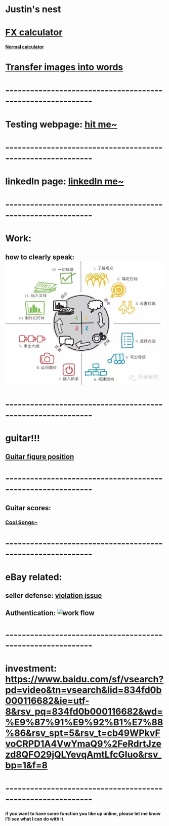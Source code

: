 # Justin's nest

# [FX calculator](https://justinsu2019.github.io/fx_calculator.html "FX calculator")

#### [Normal calculator]( https://justinsu2019.github.io/calculator.html)

# [Transfer images into words](https://www.onlineocr.net/zh_hans/)

# -----------------------------------------------------------

# Testing webpage: [hit me~](https://justinsu2019.github.io/homepage.html) 

# -----------------------------------------------------------

# linkedIn page: [linkedIn me~](https://www.linkedin.com/in/justin-su-a036a8188/) 

# -----------------------------------------------------------

# Work:
## how to clearly speak: ![how to speak to people](https://raw.githubusercontent.com/justinsu2019/justinsu2019.github.io/master/images/work%26study/4%20steps%20to%20make%20sure.PNG)

# -----------------------------------------------------------

# guitar!!!
## [Guitar figure position]( https://justinsu2019.github.io/GuitarFigurePosition.html )

# -----------------------------------------------------------

## Guitar scores:
### [Cool Songs~](https://justinsu2019.github.io/Guitar.html) 

# -----------------------------------------------------------

# eBay related: 
## seller defense: [violation issue](https://sellerdefense.cn/)

## Authentication: ![work flow](https://raw.githubusercontent.com/justinsu2019/justinsu2019.github.io/master/images/Authentication.png?token=ALMIXUGBDRW4ZLOV42LU37S5DG7DI)

# -----------------------------------------------------------
# investment: https://www.baidu.com/sf/vsearch?pd=video&tn=vsearch&lid=834fd0b000116682&ie=utf-8&rsv_pq=834fd0b000116682&wd=%E9%87%91%E9%92%B1%E7%88%86&rsv_spt=5&rsv_t=cb49WPkvFvoCRPD1A4VwYmaQ9%2FeRdrtJzezd8QFO29jQLYevqAmtLfcGIuo&rsv_bp=1&f=8

# -----------------------------------------------------------
#### if you want to have some function you like up online, please let me know I'll see what I can do with it.
